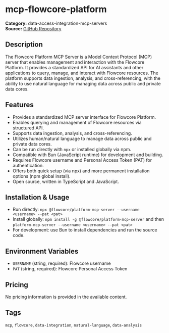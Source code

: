 # mcp-flowcore-platform

**Category:** data-access-integration-mcp-servers  
**Source:** [GitHub Repository](https://github.com/flowcore-io/mcp-flowcore-platform)

## Description
The Flowcore Platform MCP Server is a Model Context Protocol (MCP) server that enables management and interaction with the Flowcore Platform. It provides a standardized API for AI assistants and other applications to query, manage, and interact with Flowcore resources. The platform supports data ingestion, analysis, and cross-referencing, with the ability to use natural language for managing data across public and private data cores.

## Features
- Provides a standardized MCP server interface for Flowcore Platform.
- Enables querying and management of Flowcore resources via structured API.
- Supports data ingestion, analysis, and cross-referencing.
- Utilizes human/natural language to manage data across public and private data cores.
- Can be run directly with `npx` or installed globally via npm.
- Compatible with Bun (JavaScript runtime) for development and building.
- Requires Flowcore username and Personal Access Token (PAT) for authentication.
- Offers both quick setup (via npx) and more permanent installation options (npm global install).
- Open source, written in TypeScript and JavaScript.

## Installation & Usage
- Run directly: `npx @flowcore/platform-mcp-server --username <username> --pat <pat>`
- Install globally: `npm install -g @flowcore/platform-mcp-server` and then `platform-mcp-server --username <username> --pat <pat>`
- For development: use Bun to install dependencies and run the source code.

## Environment Variables
- `USERNAME` (string, required): Flowcore username
- `PAT` (string, required): Flowcore Personal Access Token

## Pricing
No pricing information is provided in the available content.

## Tags
`mcp`, `flowcore`, `data-integration`, `natural-language`, `data-analysis`